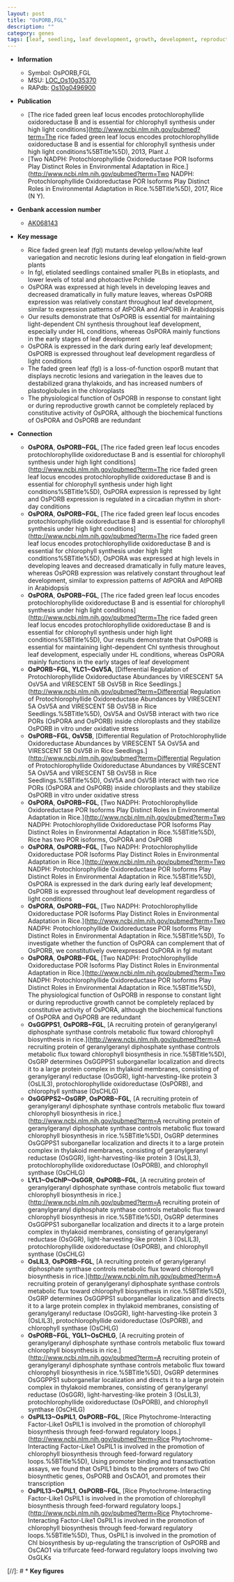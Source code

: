 ```yaml
---
layout: post
title: "OsPORB,FGL"
description: ""
category: genes
tags: [leaf, seedling, leaf development, growth, development, reproductive, reproductive growth]
---
```


* **Information**  
    + Symbol: OsPORB,FGL  
    + MSU: [LOC_Os10g35370](http://rice.plantbiology.msu.edu/cgi-bin/ORF_infopage.cgi?orf=LOC_Os10g35370)  
    + RAPdb: [Os10g0496900](http://rapdb.dna.affrc.go.jp/viewer/gbrowse_details/irgsp1?name=Os10g0496900)  

* **Publication**  
    + [The rice faded green leaf locus encodes protochlorophyllide oxidoreductase B and is essential for chlorophyll synthesis under high light conditions](http://www.ncbi.nlm.nih.gov/pubmed?term=The rice faded green leaf locus encodes protochlorophyllide oxidoreductase B and is essential for chlorophyll synthesis under high light conditions%5BTitle%5D), 2013, Plant J.
    + [Two NADPH: Protochlorophyllide Oxidoreductase POR Isoforms Play Distinct Roles in Environmental Adaptation in Rice.](http://www.ncbi.nlm.nih.gov/pubmed?term=Two NADPH: Protochlorophyllide Oxidoreductase POR Isoforms Play Distinct Roles in Environmental Adaptation in Rice.%5BTitle%5D), 2017, Rice (N Y).

* **Genbank accession number**  
    + [AK068143](http://www.ncbi.nlm.nih.gov/nuccore/AK068143)

* **Key message**  
    + Rice faded green leaf (fgl) mutants develop yellow/white leaf variegation and necrotic lesions during leaf elongation in field-grown plants
    + In fgl, etiolated seedlings contained smaller PLBs in etioplasts, and lower levels of total and photoactive Pchlide
    + OsPORA was expressed at high levels in developing leaves and decreased dramatically in fully mature leaves, whereas OsPORB expression was relatively constant throughout leaf development, similar to expression patterns of AtPORA and AtPORB in Arabidopsis
    + Our results demonstrate that OsPORB is essential for maintaining light-dependent Chl synthesis throughout leaf development, especially under HL conditions, whereas OsPORA mainly functions in the early stages of leaf development
    + OsPORA is expressed in the dark during early leaf development; OsPORB is expressed throughout leaf development regardless of light conditions
    + The faded green leaf (fgl) is a loss-of-function osporB mutant that displays necrotic lesions and variegation in the leaves due to destabilized grana thylakoids, and has increased numbers of plastoglobules in the chloroplasts
    + The physiological function of OsPORB in response to constant light or during reproductive growth cannot be completely replaced by constitutive activity of OsPORA, although the biochemical functions of OsPORA and OsPORB are redundant

* **Connection**  
    + __OsPORA__, __OsPORB~FGL__, [The rice faded green leaf locus encodes protochlorophyllide oxidoreductase B and is essential for chlorophyll synthesis under high light conditions](http://www.ncbi.nlm.nih.gov/pubmed?term=The rice faded green leaf locus encodes protochlorophyllide oxidoreductase B and is essential for chlorophyll synthesis under high light conditions%5BTitle%5D), OsPORA expression is repressed by light and OsPORB expression is regulated in a circadian rhythm in short-day conditions
    + __OsPORA__, __OsPORB~FGL__, [The rice faded green leaf locus encodes protochlorophyllide oxidoreductase B and is essential for chlorophyll synthesis under high light conditions](http://www.ncbi.nlm.nih.gov/pubmed?term=The rice faded green leaf locus encodes protochlorophyllide oxidoreductase B and is essential for chlorophyll synthesis under high light conditions%5BTitle%5D), OsPORA was expressed at high levels in developing leaves and decreased dramatically in fully mature leaves, whereas OsPORB expression was relatively constant throughout leaf development, similar to expression patterns of AtPORA and AtPORB in Arabidopsis
    + __OsPORA__, __OsPORB~FGL__, [The rice faded green leaf locus encodes protochlorophyllide oxidoreductase B and is essential for chlorophyll synthesis under high light conditions](http://www.ncbi.nlm.nih.gov/pubmed?term=The rice faded green leaf locus encodes protochlorophyllide oxidoreductase B and is essential for chlorophyll synthesis under high light conditions%5BTitle%5D), Our results demonstrate that OsPORB is essential for maintaining light-dependent Chl synthesis throughout leaf development, especially under HL conditions, whereas OsPORA mainly functions in the early stages of leaf development
    + __OsPORB~FGL__, __YLC1~OsV5A__, [Differential Regulation of Protochlorophyllide Oxidoreductase Abundances by VIRESCENT 5A OsV5A and VIRESCENT 5B OsV5B in Rice Seedlings.](http://www.ncbi.nlm.nih.gov/pubmed?term=Differential Regulation of Protochlorophyllide Oxidoreductase Abundances by VIRESCENT 5A OsV5A and VIRESCENT 5B OsV5B in Rice Seedlings.%5BTitle%5D), OsV5A and OsV5B interact with two rice PORs (OsPORA and OsPORB) inside chloroplasts and they stabilize OsPORB in vitro under oxidative stress
    + __OsPORB~FGL__, __OsV5B__, [Differential Regulation of Protochlorophyllide Oxidoreductase Abundances by VIRESCENT 5A OsV5A and VIRESCENT 5B OsV5B in Rice Seedlings.](http://www.ncbi.nlm.nih.gov/pubmed?term=Differential Regulation of Protochlorophyllide Oxidoreductase Abundances by VIRESCENT 5A OsV5A and VIRESCENT 5B OsV5B in Rice Seedlings.%5BTitle%5D), OsV5A and OsV5B interact with two rice PORs (OsPORA and OsPORB) inside chloroplasts and they stabilize OsPORB in vitro under oxidative stress
    + __OsPORA__, __OsPORB~FGL__, [Two NADPH: Protochlorophyllide Oxidoreductase POR Isoforms Play Distinct Roles in Environmental Adaptation in Rice.](http://www.ncbi.nlm.nih.gov/pubmed?term=Two NADPH: Protochlorophyllide Oxidoreductase POR Isoforms Play Distinct Roles in Environmental Adaptation in Rice.%5BTitle%5D), Rice has two POR isoforms, OsPORA and OsPORB
    + __OsPORA__, __OsPORB~FGL__, [Two NADPH: Protochlorophyllide Oxidoreductase POR Isoforms Play Distinct Roles in Environmental Adaptation in Rice.](http://www.ncbi.nlm.nih.gov/pubmed?term=Two NADPH: Protochlorophyllide Oxidoreductase POR Isoforms Play Distinct Roles in Environmental Adaptation in Rice.%5BTitle%5D), OsPORA is expressed in the dark during early leaf development; OsPORB is expressed throughout leaf development regardless of light conditions
    + __OsPORA__, __OsPORB~FGL__, [Two NADPH: Protochlorophyllide Oxidoreductase POR Isoforms Play Distinct Roles in Environmental Adaptation in Rice.](http://www.ncbi.nlm.nih.gov/pubmed?term=Two NADPH: Protochlorophyllide Oxidoreductase POR Isoforms Play Distinct Roles in Environmental Adaptation in Rice.%5BTitle%5D), To investigate whether the function of OsPORA can complement that of OsPORB, we constitutively overexpressed OsPORA in fgl mutant
    + __OsPORA__, __OsPORB~FGL__, [Two NADPH: Protochlorophyllide Oxidoreductase POR Isoforms Play Distinct Roles in Environmental Adaptation in Rice.](http://www.ncbi.nlm.nih.gov/pubmed?term=Two NADPH: Protochlorophyllide Oxidoreductase POR Isoforms Play Distinct Roles in Environmental Adaptation in Rice.%5BTitle%5D), The physiological function of OsPORB in response to constant light or during reproductive growth cannot be completely replaced by constitutive activity of OsPORA, although the biochemical functions of OsPORA and OsPORB are redundant
    + __OsGGPPS1__, __OsPORB~FGL__, [A recruiting protein of geranylgeranyl diphosphate synthase controls metabolic flux toward chlorophyll biosynthesis in rice.](http://www.ncbi.nlm.nih.gov/pubmed?term=A recruiting protein of geranylgeranyl diphosphate synthase controls metabolic flux toward chlorophyll biosynthesis in rice.%5BTitle%5D),  OsGRP determines OsGGPPS1 suborganellar localization and directs it to a large protein complex in thylakoid membranes, consisting of geranylgeranyl reductase (OsGGR), light-harvesting-like protein 3 (OsLIL3), protochlorophyllide oxidoreductase (OsPORB), and chlorophyll synthase (OsCHLG)
    + __OsGGPPS2~OsGRP__, __OsPORB~FGL__, [A recruiting protein of geranylgeranyl diphosphate synthase controls metabolic flux toward chlorophyll biosynthesis in rice.](http://www.ncbi.nlm.nih.gov/pubmed?term=A recruiting protein of geranylgeranyl diphosphate synthase controls metabolic flux toward chlorophyll biosynthesis in rice.%5BTitle%5D),  OsGRP determines OsGGPPS1 suborganellar localization and directs it to a large protein complex in thylakoid membranes, consisting of geranylgeranyl reductase (OsGGR), light-harvesting-like protein 3 (OsLIL3), protochlorophyllide oxidoreductase (OsPORB), and chlorophyll synthase (OsCHLG)
    + __LYL1~OsChlP~OsGGR__, __OsPORB~FGL__, [A recruiting protein of geranylgeranyl diphosphate synthase controls metabolic flux toward chlorophyll biosynthesis in rice.](http://www.ncbi.nlm.nih.gov/pubmed?term=A recruiting protein of geranylgeranyl diphosphate synthase controls metabolic flux toward chlorophyll biosynthesis in rice.%5BTitle%5D),  OsGRP determines OsGGPPS1 suborganellar localization and directs it to a large protein complex in thylakoid membranes, consisting of geranylgeranyl reductase (OsGGR), light-harvesting-like protein 3 (OsLIL3), protochlorophyllide oxidoreductase (OsPORB), and chlorophyll synthase (OsCHLG)
    + __OsLIL3__, __OsPORB~FGL__, [A recruiting protein of geranylgeranyl diphosphate synthase controls metabolic flux toward chlorophyll biosynthesis in rice.](http://www.ncbi.nlm.nih.gov/pubmed?term=A recruiting protein of geranylgeranyl diphosphate synthase controls metabolic flux toward chlorophyll biosynthesis in rice.%5BTitle%5D),  OsGRP determines OsGGPPS1 suborganellar localization and directs it to a large protein complex in thylakoid membranes, consisting of geranylgeranyl reductase (OsGGR), light-harvesting-like protein 3 (OsLIL3), protochlorophyllide oxidoreductase (OsPORB), and chlorophyll synthase (OsCHLG)
    + __OsPORB~FGL__, __YGL1~OsCHLG__, [A recruiting protein of geranylgeranyl diphosphate synthase controls metabolic flux toward chlorophyll biosynthesis in rice.](http://www.ncbi.nlm.nih.gov/pubmed?term=A recruiting protein of geranylgeranyl diphosphate synthase controls metabolic flux toward chlorophyll biosynthesis in rice.%5BTitle%5D),  OsGRP determines OsGGPPS1 suborganellar localization and directs it to a large protein complex in thylakoid membranes, consisting of geranylgeranyl reductase (OsGGR), light-harvesting-like protein 3 (OsLIL3), protochlorophyllide oxidoreductase (OsPORB), and chlorophyll synthase (OsCHLG)
    + __OsPIL13~OsPIL1__, __OsPORB~FGL__, [Rice Phytochrome-Interacting Factor-Like1 OsPIL1 is involved in the promotion of chlorophyll biosynthesis through feed-forward regulatory loops.](http://www.ncbi.nlm.nih.gov/pubmed?term=Rice Phytochrome-Interacting Factor-Like1 OsPIL1 is involved in the promotion of chlorophyll biosynthesis through feed-forward regulatory loops.%5BTitle%5D),  Using promoter binding and transactivation assays, we found that OsPIL1 binds to the promoters of two Chl biosynthetic genes, OsPORB and OsCAO1, and promotes their transcription
    + __OsPIL13~OsPIL1__, __OsPORB~FGL__, [Rice Phytochrome-Interacting Factor-Like1 OsPIL1 is involved in the promotion of chlorophyll biosynthesis through feed-forward regulatory loops.](http://www.ncbi.nlm.nih.gov/pubmed?term=Rice Phytochrome-Interacting Factor-Like1 OsPIL1 is involved in the promotion of chlorophyll biosynthesis through feed-forward regulatory loops.%5BTitle%5D),  Thus, OsPIL1 is involved in the promotion of Chl biosynthesis by up-regulating the transcription of OsPORB and OsCAO1 via trifurcate feed-forward regulatory loops involving two OsGLKs

[//]: # * **Key figures**  


